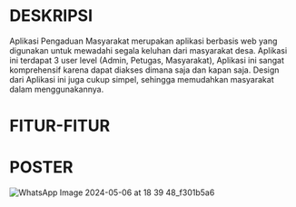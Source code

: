 # DESKRIPSI
Aplikasi Pengaduan Masyarakat merupakan aplikasi berbasis web yang digunakan untuk mewadahi segala keluhan dari masyarakat desa. Aplikasi ini terdapat 3 user level (Admin, Petugas, Masyarakat), Aplikasi ini sangat komprehensif karena dapat diakses dimana saja dan kapan saja. Design dari Aplikasi ini juga cukup simpel, sehingga memudahkan masyarakat dalam menggunakannya.




# FITUR-FITUR



# POSTER
![WhatsApp Image 2024-05-06 at 18 39 48_f301b5a6](https://github.com/erniikaayu/Pengaduan-Masyarakat/assets/126757776/9fccbdfc-371f-404a-b2bb-c280c9747bc3)



